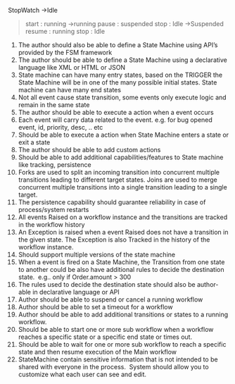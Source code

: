 StopWatch
->Idle
  > start : running
->running
  > pause : suspended
  > stop : Idle
->Suspended
  > resume : running
  > stop  : Idle


1. The author should also be able to define a State Machine using API’s provided by the FSM framework
2. The author should be able to define a State Machine using a declarative language like XML or HTML or JSON 
3. State machine can have many entry states, based on the TRIGGER the State Machine will be in one of the many possible initial states. State machine can have many end states
4. Not all event cause state transition, some events only execute logic and remain in the same state
5. The author should be able to execute a action when a event occurs
6. Each event will carry data related to the event. e.g. for bug opened event, id, priority, desc, .. etc
7. Should be able to execute a action when State Machine enters a state or exit a state
8. The author should be able to add custom actions 
9. Should be able to add additional capabilities/features to State machine like tracking, persistence
10. Forks are used to split an incoming transition into concurrent multiple transitions leading to different target states. Joins are used to merge concurrent multiple transitions into a single transition leading to a single target. 
11. The persistence capability should guarantee reliability in case of process/system restarts 
12. All events Raised on a workflow instance and the transitions are tracked in the workflow history
13. An Exception is raised when a event Raised does not have a transition in the given state. The Exception is also Tracked in the history of the workflow instance.
14. Should support multiple versions  of  the state machine
15. When a event is fired on a State Machine, the Transition from one state to another could be also have additional rules to decide the destination state.  e.g.. only if Order.amount > 300
16. The rules used to decide the destination state should also be author-able in declarative language or API
17. Author should be able to suspend or cancel a running workflow
18. Author should be able to set a timeout for a workflow
19. Author should be able to add additional transitions or states to a running workflow.
20. Should be able to start one or more sub workflow when a workflow reaches a specific state or  a specific end state or times out.
21. Should be able to wait for one or more sub workflow to reach a specific state and then resume execution of the Main workflow
22. StateMachine contain sensitive information that is not intended to be shared with everyone in the process.  System should allow you to customize what each user can see and edit.
